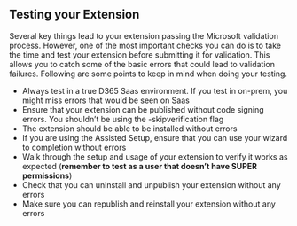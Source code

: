 ﻿## Testing your Extension ##

Several key things lead to your extension passing the Microsoft validation process. However, one of the most important checks you can do is to take the time and test your extension before submitting it for validation. This allows you to catch some of the basic errors that could lead to validation failures. Following are some points to keep in mind when doing your testing.

- Always test in a true D365 Saas environment. If you test in on-prem, you might miss errors that would be seen on Saas
- Ensure that your extension can be published without code signing errors. You shouldn’t be using the -skipverification flag
- The extension should be able to be installed without errors
- If you are using the Assisted Setup, ensure that you can use your wizard to completion without errors
- Walk through the setup and usage of your extension to verify it works as expected (**remember to test as a user that doesn’t have SUPER permissions**)
- Check that you can uninstall and unpublish your extension without any errors
- Make sure you can republish and reinstall your extension without any errors